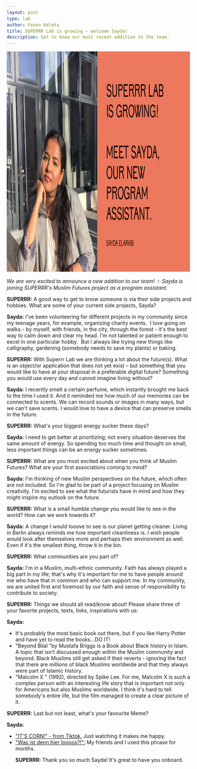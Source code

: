 ```yaml
---
layout: post
type: lab
author: Feven Keleta
title: SUPERRR Lab is growing – welcome Sayda!
description: Get to know our most recent addition to the team. 
---
```


<img src="/assets/img/blog/Sayda.png" alt="Portrait of Sayda" width="500" height="600">
<p><em>We are very excited to announce a new addition to our team! ✨ Sayda is joining SUPERRR's Muslim Futures project as a program assistant.</em></p>

<p><b>SUPERRR:</b> A good way to get to know someone is via their side projects and hobbies. What are some of your current side projects, Sayda?
</p>
<p><b>Sayda:</b> I've been volunteering for different projects in my community since my teenage years, for example, organizing charity events. 
I love going on walks - by myself, with friends, in the city, through the forest - it's the best way to calm down and clear my head.
I'm not talented or patient enough to excel in one particular hobby. 
But I always like trying new things like calligraphy, gardening (somebody needs to save my plants) or baking.
</p>

<p><b>SUPERRR:</b> With Superrr Lab we are thinking a lot about the future(s). What is an object/or application that does not yet exist – but something that you would like to have at your disposal in a preferable digital future? Something you would use every day and cannot imagine living without?
</p>
<p><b>Sayda:</b> I recently smelt a certain perfume, which instantly brought me back to the time I used it. And it reminded me how much of our memories can be connected to scents. We can record sounds or images in many ways, but we can't save scents. I would love to have a device that can preserve smells in the future. 
 </p>
  
<p><b>SUPERRR:</b> What's your biggest energy sucker these days?</p>

<p><b>Sayda:</b> I need to get better at prioritizing; not every situation deserves the same amount of energy. So spending too much time and thought on small, less important things can be an energy sucker sometimes.</p>

<p><b>SUPERRR:</b> What are you most excited about when you think of Muslim Futures? What are your first associations coming to mind?</p>

<p><b>Sayda:</b> I'm thinking of new Muslim perspectives on the future, which often are not included. So I'm glad to be part of a project focusing on Muslim creativity. I'm excited to see what the futurists have in mind and how they might inspire my outlook on the future.
</p>

<p><b>SUPERRR:</b> What is a small humble change you would like to see in the world? How can we work towards it?</p>

<p><b>Sayda:</b> A change I would looove to see is our planet getting cleaner. Living in Berlin always reminds me how important cleanliness is. I wish people would look after themselves more and perhaps their environment as well. Even if it's the smallest thing, throw it in the bin.</p>

<p><b>SUPERRR:</b> What communities are you part of?</p>

<p><b>Sayda:</b> I'm in a Muslim, multi-ethnic community. Faith has always played a big part in my life; that's why it's important for me to have people around me who have that in common and who can support me. In my community, we are united first and foremost by our faith and sense of responsibility to contribute to society.
</p>

<p><b>SUPERRR:</b> Things we should all read/know about! Please share three of your favorite projects, texts, links, inspirations with us:
</p>

<p><b>Sayda:</b> 
<ul>
  <li> It's probably the most basic book out there, but if you like Harry Potter and have yet to read the books...DO IT!</li>
  <li> "Beyond Bilal "by Mustafa Briggs is a Book about Black history in Islam. A topic that isn't discussed enough within the Muslim community and beyond. Black Muslims still get asked if their reverts - ignoring the fact that there are millions of black Muslims worldwide and that they always were part of Islamic history.</li>
  <li> "Malcolm X " (1992), directed by Spike Lee. For me, Malcolm X is such a complex person with an interesting life story that is important not only for Americans but also Muslims worldwide. I think it's hard to tell somebody's entire life, but the film managed to create a clear picture of it. </li>
</ul>
  </p>

<p><b>SUPERRR:</b> Last but not least, what's your favourite Meme?</p>

<p><b>Sayda:</b> 
<ul>
<li> <a href="https://www.tiktok.com/@schmoyoho/video/7133362838424341803?is_from_webapp=v1&item_id=7133362838424341803&lang=en">"IT'S CORN!" - from Tiktok.</a>
Just watching it makes me happy.
<li> <a href="https://www.youtube.com/watch?v=UyZoRtrvJMU">"Was ist denn hier loooos?!":</a> My friends and I used this phrase for months.</li>
 </p>

<p><b>SUPERRR:</b> Thank you so much Sayda! It's great to have you onboard.</p>

